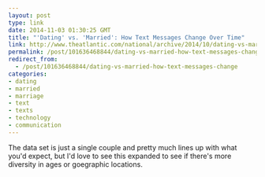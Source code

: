 ```yaml
---
layout: post
type: link
date: 2014-11-03 01:30:25 GMT
title: "'Dating' vs. 'Married': How Text Messages Change Over Time"
link: http://www.theatlantic.com/national/archive/2014/10/dating-vs-married-how-text-messages-change/381692/?utm_source=nextdraft&utm_medium=email
permalink: /post/101636468844/dating-vs-married-how-text-messages-change
redirect_from: 
  - /post/101636468844/dating-vs-married-how-text-messages-change
categories:
- dating
- married
- marriage
- text
- texts
- technology
- communication
---
```

<p>The data set is just a single couple and pretty much lines up with what you'd expect, but I'd love to see this expanded to see if there's more diversity in ages or goegraphic locations.</p>